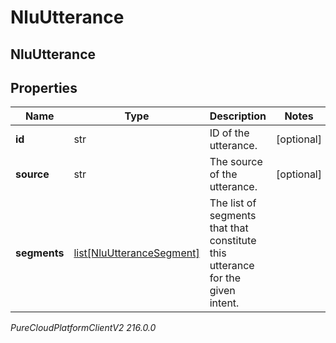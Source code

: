 # NluUtterance

## NluUtterance

## Properties

|Name | Type | Description | Notes|
|------------ | ------------- | ------------- | -------------|
| **id** | str | ID of the utterance. | [optional] |
| **source** | str | The source of the utterance. | [optional] |
| **segments** | [list[NluUtteranceSegment]](NluUtteranceSegment) | The list of segments that that constitute this utterance for the given intent. | |



_PureCloudPlatformClientV2 216.0.0_
